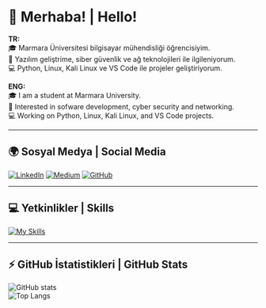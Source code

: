 # 👋 Merhaba! | Hello!

**TR:**  
🎓 Marmara Üniversitesi bilgisayar mühendisliği öğrencisiyim.  
🔐 Yazılım geliştrime, siber güvenlik ve ağ teknolojileri ile ilgileniyorum.  
💻 Python, Linux, Kali Linux ve VS Code ile projeler geliştiriyorum.  

**ENG:**  
🎓 I am a student at Marmara University.  
🔐 Interested in sofware development, cyber security and networking.  
💻 Working on Python, Linux, Kali Linux, and VS Code projects.  

---

## 🌍 Sosyal Medya | Social Media

[![LinkedIn](https://img.shields.io/badge/-LinkedIn-0077B5?style=for-the-badge&logo=linkedin&logoColor=white)](https://www.linkedin.com/in/mehmet-burak-mente%C5%9Fe-00a542315/)
[![Medium](https://img.shields.io/badge/-Medium-000000?style=for-the-badge&logo=medium&logoColor=white)](https://medium.com/@burakmentese16)
[![GitHub](https://img.shields.io/badge/-GitHub-181717?style=for-the-badge&logo=github&logoColor=white)](https://github.com/BurakHINGE)

---

## 💻 Yetkinlikler | Skills

[![My Skills](https://skillicons.dev/icons?i=python,pycharm,vscode,sublime,kali,linux,windows)](https://skillicons.dev)

---

## ⚡ GitHub İstatistikleri | GitHub Stats

![GitHub stats](https://github-readme-stats.vercel.app/api?username=BurakHINGE&show_icons=true&theme=radical)  
![Top Langs](https://github-readme-stats.vercel.app/api/top-langs/?username=BurakHINGE&layout=compact)
